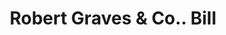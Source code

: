 ---
doi: 10.7916/D8P570K7
date_other: '1880'
date_other_textual: 1880-1889
form: printed ephemera
genre:
- Invoices
name:
- Robert Graves & Co.
object_in_context_url: https://biggert.cul.columbia.edu/items/view/ave_biggert_01108
subject_hierarchical_geographic:
- New York, New York, United States
subject_name:
- Robert Graves & Co.
title: Robert Graves & Co.. Bill
sort_title: Robert Graves & Co.. Bill
call_number: ave_biggert_01108
coordinates:
- 40.71277777777778,-74.00583333333333
pid: ave_biggert_01108
identifiers: ave_biggert_01108
thumbnail: https://derivativo-2.library.columbia.edu/iiif/2/ldpd:344927/full/!256,256/0/native.jpg
permalink: "/items/ave_biggert_01108/"
layout: iiif-image-page
---